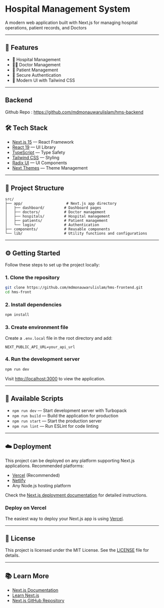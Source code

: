 
# Hospital Management System

A modern web application built with Next.js for managing hospital operations, patient records, and Doctors

---

## 🚀 Features

* 🏥 Hospital Management
* 👨‍⚕️ Doctor Management
* 👥 Patient Management
* 🔐 Secure Authentication
* 🎨 Modern UI with Tailwind CSS


---

## Backend 

Github Repo : https://github.com/mdmonauwarulislam/hms-backend


## 🛠 Tech Stack

* [Next.js 15](https://nextjs.org/) — React Framework
* [React 19](https://reactjs.org/) — UI Library
* [TypeScript](https://www.typescriptlang.org/) — Type Safety
* [Tailwind CSS](https://tailwindcss.com/) — Styling
* [Radix UI](https://www.radix-ui.com/) — UI Components
* [Next Themes](https://github.com/pacocoursey/next-themes) — Theme Management

---

## 📂 Project Structure

```
src/
├── app/                    # Next.js app directory
│   ├── dashboard/         # Dashboard pages
│   ├── doctors/           # Doctor management
│   ├── hospitals/         # Hospital management
│   ├── patients/          # Patient management
│   └── login/             # Authentication
├── components/            # Reusable components
└── lib/                   # Utility functions and configurations
```

---

## ⚙️ Getting Started

Follow these steps to set up the project locally:

### 1. Clone the repository

```bash
git clone https://github.com/mdmonauwarulislam/hms-frontend.git
cd hms-front
```

### 2. Install dependencies

```bash
npm install
```

### 3. Create environment file

Create a `.env.local` file in the root directory and add:

```env
NEXT_PUBLIC_API_URL=your_api_url
```

### 4. Run the development server

```bash
npm run dev
```

Visit [http://localhost:3000](http://localhost:3000) to view the application.

---

## 📜 Available Scripts

* `npm run dev` — Start development server with Turbopack
* `npm run build` — Build the application for production
* `npm run start` — Start the production server
* `npm run lint` — Run ESLint for code linting

---

## ☁️ Deployment

This project can be deployed on any platform supporting Next.js applications. Recommended platforms:

* [Vercel](https://vercel.com) (Recommended)
* [Netlify](https://netlify.com)
* Any Node.js hosting platform

Check the [Next.js deployment documentation](https://nextjs.org/docs/app/building-your-application/deploying) for detailed instructions.

### Deploy on Vercel

The easiest way to deploy your Next.js app is using [Vercel](https://vercel.com/new?utm_medium=default-template&filter=next.js&utm_source=create-next-app&utm_campaign=create-next-app-readme).

---

## 📄 License

This project is licensed under the MIT License. See the [LICENSE](LICENSE) file for details.

---

## 📚 Learn More

* [Next.js Documentation](https://nextjs.org/docs)
* [Learn Next.js](https://nextjs.org/learn)
* [Next.js GitHub Repository](https://github.com/vercel/next.js)

